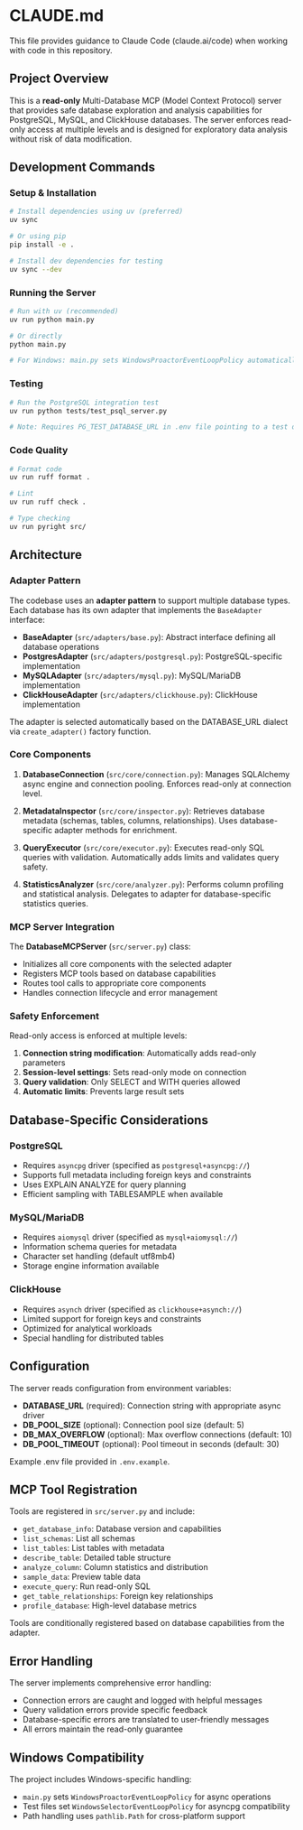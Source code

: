 # CLAUDE.md

This file provides guidance to Claude Code (claude.ai/code) when working with code in this repository.

## Project Overview

This is a **read-only** Multi-Database MCP (Model Context Protocol) server that provides safe database exploration and analysis capabilities for PostgreSQL, MySQL, and ClickHouse databases. The server enforces read-only access at multiple levels and is designed for exploratory data analysis without risk of data modification.

## Development Commands

### Setup & Installation

```bash
# Install dependencies using uv (preferred)
uv sync

# Or using pip
pip install -e .

# Install dev dependencies for testing
uv sync --dev
```

### Running the Server

```bash
# Run with uv (recommended)
uv run python main.py

# Or directly
python main.py

# For Windows: main.py sets WindowsProactorEventLoopPolicy automatically
```

### Testing

```bash
# Run the PostgreSQL integration test
uv run python tests/test_psql_server.py

# Note: Requires PG_TEST_DATABASE_URL in .env file pointing to a test database
```

### Code Quality

```bash
# Format code
uv run ruff format .

# Lint
uv run ruff check .

# Type checking
uv run pyright src/
```

## Architecture

### Adapter Pattern

The codebase uses an **adapter pattern** to support multiple database types. Each database has its own adapter that implements the `BaseAdapter` interface:

- **BaseAdapter** (`src/adapters/base.py`): Abstract interface defining all database operations
- **PostgresAdapter** (`src/adapters/postgresql.py`): PostgreSQL-specific implementation
- **MySQLAdapter** (`src/adapters/mysql.py`): MySQL/MariaDB implementation
- **ClickHouseAdapter** (`src/adapters/clickhouse.py`): ClickHouse implementation

The adapter is selected automatically based on the DATABASE_URL dialect via `create_adapter()` factory function.

### Core Components

1. **DatabaseConnection** (`src/core/connection.py`): Manages SQLAlchemy async engine and connection pooling. Enforces read-only at connection level.

2. **MetadataInspector** (`src/core/inspector.py`): Retrieves database metadata (schemas, tables, columns, relationships). Uses database-specific adapter methods for enrichment.

3. **QueryExecutor** (`src/core/executor.py`): Executes read-only SQL queries with validation. Automatically adds limits and validates query safety.

4. **StatisticsAnalyzer** (`src/core/analyzer.py`): Performs column profiling and statistical analysis. Delegates to adapter for database-specific statistics queries.

### MCP Server Integration

The **DatabaseMCPServer** (`src/server.py`) class:

- Initializes all core components with the selected adapter
- Registers MCP tools based on database capabilities
- Routes tool calls to appropriate core components
- Handles connection lifecycle and error management

### Safety Enforcement

Read-only access is enforced at multiple levels:

1. **Connection string modification**: Automatically adds read-only parameters
2. **Session-level settings**: Sets read-only mode on connection
3. **Query validation**: Only SELECT and WITH queries allowed
4. **Automatic limits**: Prevents large result sets

## Database-Specific Considerations

### PostgreSQL

- Requires `asyncpg` driver (specified as `postgresql+asyncpg://`)
- Supports full metadata including foreign keys and constraints
- Uses EXPLAIN ANALYZE for query planning
- Efficient sampling with TABLESAMPLE when available

### MySQL/MariaDB

- Requires `aiomysql` driver (specified as `mysql+aiomysql://`)
- Information schema queries for metadata
- Character set handling (default utf8mb4)
- Storage engine information available

### ClickHouse

- Requires `asynch` driver (specified as `clickhouse+asynch://`)
- Limited support for foreign keys and constraints
- Optimized for analytical workloads
- Special handling for distributed tables

## Configuration

The server reads configuration from environment variables:

- **DATABASE_URL** (required): Connection string with appropriate async driver
- **DB_POOL_SIZE** (optional): Connection pool size (default: 5)
- **DB_MAX_OVERFLOW** (optional): Max overflow connections (default: 10)
- **DB_POOL_TIMEOUT** (optional): Pool timeout in seconds (default: 30)

Example .env file provided in `.env.example`.

## MCP Tool Registration

Tools are registered in `src/server.py` and include:

- `get_database_info`: Database version and capabilities
- `list_schemas`: List all schemas
- `list_tables`: List tables with metadata
- `describe_table`: Detailed table structure
- `analyze_column`: Column statistics and distribution
- `sample_data`: Preview table data
- `execute_query`: Run read-only SQL
- `get_table_relationships`: Foreign key relationships
- `profile_database`: High-level database metrics

Tools are conditionally registered based on database capabilities from the adapter.

## Error Handling

The server implements comprehensive error handling:

- Connection errors are caught and logged with helpful messages
- Query validation errors provide specific feedback
- Database-specific errors are translated to user-friendly messages
- All errors maintain the read-only guarantee

## Windows Compatibility

The project includes Windows-specific handling:

- `main.py` sets `WindowsProactorEventLoopPolicy` for async operations
- Test files set `WindowsSelectorEventLoopPolicy` for asyncpg compatibility
- Path handling uses `pathlib.Path` for cross-platform support
